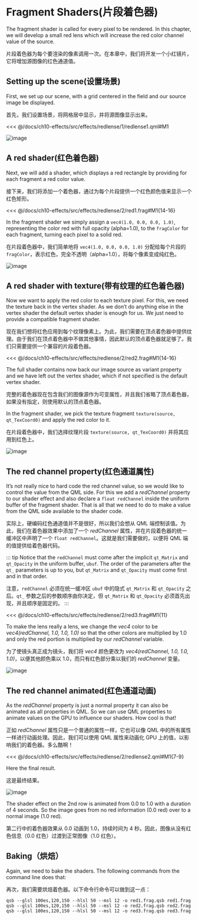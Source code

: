 # Fragment Shaders(片段着色器)

The fragment shader is called for every pixel to be rendered. In this chapter, we will develop a small red lens which will increase the red color channel value of the source.

片段着色器为每个要渲染的像素调用一次。在本章中，我们将开发一个小红镜片，它将增加源图像的红色通道值。


## Setting up the scene(设置场景)

First, we set up our scene, with a grid centered in the field and our source image be displayed.

首先，我们设置场景，将网格居中显示，并将源图像显示出来。


<<< @/docs/ch10-effects/src/effects/redlense/1/redlense1.qml#M1

![image](./assets/redlense1.png)

## A red shader(红色着色器)

Next, we will add a shader, which displays a red rectangle by providing for each fragment a red color value.

接下来，我们将添加一个着色器，通过为每个片段提供一个红色颜色值来显示一个红色矩形。

<<< @/docs/ch10-effects/src/effects/redlense/2/red1.frag#M1{14-16}

In the fragment shader we simply assign a `vec4(1.0, 0.0, 0.0, 1.0)`, representing the color red with full opacity (alpha=1.0), to the `fragColor` for each fragment, turning each pixel to a solid red.

在片段着色器中，我们简单地将 `vec4(1.0, 0.0, 0.0, 1.0)` 分配给每个片段的 `fragColor`，表示红色，完全不透明（alpha=1.0），将每个像素变成纯红色。

![image](./assets/redlense2.png)

## A red shader with texture(带有纹理的红色着色器)

Now we want to apply the red color to each texture pixel. For this, we need the texture back in the vertex shader. As we don’t do anything else in the vertex shader the default vertex shader is enough for us. We just need to provide a compatible fragment shader.

现在我们想将红色应用到每个纹理像素上。为此，我们需要在顶点着色器中提供纹理。由于我们在顶点着色器中不做其他事情，因此默认的顶点着色器就足够了。我们只需要提供一个兼容的片段着色器。

<<< @/docs/ch10-effects/src/effects/redlense/2/red2.frag#M1{14-16}

The full shader contains now back our image source as variant property and we have left out the vertex shader, which if not specified is the default vertex shader.

完整的着色器现在包含我们的图像源作为可变属性，并且我们省略了顶点着色器，如果没有指定，则使用默认的顶点着色器。


In the fragment shader, we pick the texture fragment `texture(source, qt_TexCoord0)` and apply the red color to it.

在片段着色器中，我们选择纹理片段 `texture(source, qt_TexCoord0)` 并将其应用到红色上。


![image](./assets/redlense3.png)

## The red channel property(红色通道属性)

It’s not really nice to hard code the red channel value, so we would like to control the value from the QML side. For this we add a *redChannel* property to our shader effect and also declare a `float redChannel` inside the uniform buffer of the fragment shader. That is all that we need to do to make a value from the QML side available to the shader code.

实际上，硬编码红色通道值并不是很好，所以我们会想从 QML 端控制该值。为此，我们在着色器效果中添加了一个 *redChannel* 属性，并在片段着色器的统一缓冲区中声明了一个 `float redChannel`。这就是我们需要做的，以便将 QML 端的值提供给着色器代码。

::: tip
Notice that the `redChannel` must come after the implicit `qt_Matrix` and `qt_Opacity` in the uniform buffer, `ubuf`. The order of the parameters after the `qt_` parameters is up to you, but `qt_Matrix` and `qt_Opacity` must come first and in that order.

注意，`redChannel` 必须在统一缓冲区 `ubuf` 中的隐式 `qt_Matrix` 和 `qt_Opacity` 之后。`qt_` 参数之后的参数顺序由你决定，但 `qt_Matrix` 和 `qt_Opacity` 必须首先出现，并且顺序是固定的。
:::

<<< @/docs/ch10-effects/src/effects/redlense/2/red3.frag#M1{11}

To make the lens really a lens, we change the *vec4* color to be *vec4(redChannel, 1.0, 1.0, 1.0)* so that the other colors are multiplied by 1.0 and only the red portion is multiplied by our *redChannel* variable.

为了使镜头真正成为镜头，我们将 *vec4* 颜色更改为 *vec4(redChannel, 1.0, 1.0, 1.0)*，以便其他颜色乘以 1.0，而只有红色部分乘以我们的 *redChannel* 变量。


![image](./assets/redlense4.png)

## The red channel animated(红色通道动画)

As the *redChannel* property is just a normal property it can also be animated as all properties in QML. So we can use QML properties to animate values on the GPU to influence our shaders. How cool is that!

正如 *redChannel* 属性只是一个普通的属性一样，它也可以像 QML 中的所有属性一样进行动画处理。因此，我们可以使用 QML 属性来动画化 GPU 上的值，以影响我们的着色器。多么酷啊！

<<< @/docs/ch10-effects/src/effects/redlense/2/redlense2.qml#M1{7-9}

Here the final result.

这是最终结果。

![image](./assets/redlense5.png)

The shader effect on the 2nd row is animated from 0.0 to 1.0 with a duration of 4 seconds. So the image goes from no red information (0.0 red) over to a normal image (1.0 red).

第二行中的着色器效果从 0.0 动画到 1.0，持续时间为 4 秒。因此，图像从没有红色信息（0.0 红色）过渡到正常图像（1.0 红色）。

## Baking（烘焙）

Again, we need to bake the shaders. The following commands from the command line does that:

再次，我们需要烘焙着色器。以下命令行命令可以做到这一点：

```
qsb --glsl 100es,120,150 --hlsl 50 --msl 12 -o red1.frag.qsb red1.frag
qsb --glsl 100es,120,150 --hlsl 50 --msl 12 -o red2.frag.qsb red2.frag
qsb --glsl 100es,120,150 --hlsl 50 --msl 12 -o red3.frag.qsb red3.frag
```
